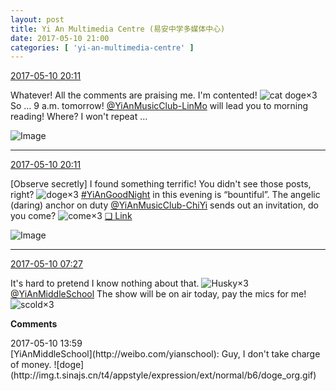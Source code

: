 ```yaml
---
layout: post
title: Yi An Multimedia Centre (易安中学多媒体中心)
date: 2017-05-10 21:00
categories: [ 'yi-an-multimedia-centre' ]
---
```


<div class="weibo-info">
  <a href="http://weibo.com/6196825252/F2uNikFbA">2017-05-10 20:11</a>
</div>

Whatever! All the comments are praising me. I'm contented! ![cat doge](http://img.t.sinajs.cn/t4/appstyle/expression/ext/normal/4a/mm_org.gif)×3 So … 9 a.m. tomorrow! [@YiAnMusicClub-LinMo](http://weibo.com/u/6108312042) will lead you to morning reading! Where? I won't repeat …

<!-- more -->

![Image](https://wx2.sinaimg.cn/mw690/006Lnfkoly1ffgk82nbcaj32kw3vcu14.jpg)

---

<div class="weibo-info">
  <a href="http://weibo.com/6196825252/F2uNikFbA">2017-05-10 20:11</a>
</div>

[Observe secretly] I found something terrific! You didn't see those posts, right? ![doge](http://img.t.sinajs.cn/t4/appstyle/expression/ext/normal/b6/doge_org.gif)×3 [#YiAnGoodNight](http://weibo.com/p/10080892b104a59bff303ca883e7931b5b916e) in this evening is “bountiful”. The angelic (daring) anchor on duty [@YiAnMusicClub-ChiYi](http://weibo.com/u/6117581836) sends out an invitation, do you come? ![come](http://img.t.sinajs.cn/t4/appstyle/expression/ext/normal/40/come_org.gif)×3 [❏ Link](http://m.ximalaya.com/78339006/sound/37588762)

![Image](https://wx2.sinaimg.cn/mw690/006Lnfkoly1ffgiz83qkaj30ku0v9n0s.jpg)

---

<div class="weibo-info">
  <a href="http://weibo.com/6196825252/F2pNf84KW">2017-05-10 07:27</a>
</div>

It's hard to pretend I know nothing about that. ![Husky](http://img.t.sinajs.cn/t4/appstyle/expression/ext/normal/74/moren_hashiqi_org.png)×3 [@YiAnMiddleSchool](http://weibo.com/yianschool) The show will be on air today, pay the mics for me! ![scold](http://img.t.sinajs.cn/t4/appstyle/expression/ext/normal/60/numav2_org.gif)×3

**Comments**

<div class="weibo-info">2017-05-10 13:59</div>
[YiAnMiddleSchool](http://weibo.com/yianschool): Guy, I don't take charge of money. ![doge](http://img.t.sinajs.cn/t4/appstyle/expression/ext/normal/b6/doge_org.gif)
